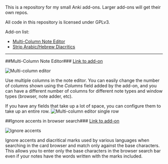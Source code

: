 This is a repository for my small Anki add-ons. Larger add-ons will get their own repos.

All code in this repository is licensed under GPLv3.

Add-on list:
- [Multi-Column Note Editor](#multi-column-note-editor)
- [Strip Arabic/Hebrew Diacritics](#strip-arabic-diacritics)

---

##Multi-Column Note Editor###
[Link to add-on](https://ankiweb.net/shared/info/3491767031)

![Multi-column editor](https://raw.github.com/hssm/anki-addons/master/docs/multicolumn_browser.png)

Use multiple columns in the note editor. You can easily change the number of columns shown using the *Columns* field added by the add-on, and you can have a different number of columns for different note types and window types (browser, note adder, etc).

If you have any fields that take up a lot of space, you can configure them to take up an entire row.
![Multi-column editor single row](https://raw.github.com/hssm/anki-addons/master/docs/multicolumn_browser_single_row.png)


##Ignore accents in browser search###
[Link to add-on](https://ankiweb.net/shared/info/1924690148)

![Ignore accents](https://raw.github.com/hssm/anki-addons/master/docs/ar_diacritics.png "Ignore diacritics in browser search")

Ignore accents and diacritical marks used by various languages when searching in the card browser and match only against the base characters. This allows you to enter only the base characters in the browser search bar even if your notes have the words written with the marks included.